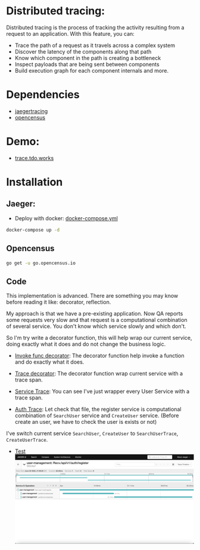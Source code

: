# Distributed tracing:
Distributed tracing is the process of tracking the activity resulting from a request to an application. With this feature, you can:

- Trace the path of a request as it travels across a complex system
- Discover the latency of the components along that path
- Know which component in the path is creating a bottleneck
- Inspect payloads that are being sent between components
- Build execution graph for each component internals and more.

# Dependencies
- [jaegertracing](https://www.jaegertracing.io/)
- [opencensus](https://opencensus.io/)

# Demo:
- [trace.tdo.works](https://trace.tdo.works/)

# Installation

## Jaeger:
- Deploy with docker: [docker-compose.yml](../docker-compose.yml)

```bash
docker-compose up -d
```

## Opencensus

```bash
go get -u go.opencensus.io
```

## Code

This implementation is advanced. There are something you may know before reading it like: decorator, reflection.

My approach is that we have a pre-existing application. Now QA reports some requests very slow and that request is a computational combination of several service. You don't know which service slowly and which don't. 

So I'm try write a decorator function, this will help wrap our current service, doing exactly what it does and do not change the business logic.

- [Invoke func decorator](../decorators/invoke.go):
The decorator function help invoke a function and do exactly what it does.

- [Trace decorator](../decorators/trace.go):
The decorator function wrap current service with a trace span.

- [Service Trace](../modules/user/user_service_trace.go):
You can see I've just wrapper every User Service with a trace span. 

- [Auth Trace](../modules/auth/auth_service.go):
Let check that file, the register service is computational combination of `SearchUser` service and `CreateUser` service. (Before create an user, we have to check the user is exists or not)

I've switch current service `SearchUser`, `CreateUser` to `SearchUserTrace`, `CreateUserTrace`.

- [Test](https://trace.tdo.works/trace/392c6a7843ae49667fd6fe558b6928d9)
![trace image](../_assets/trace.png)
